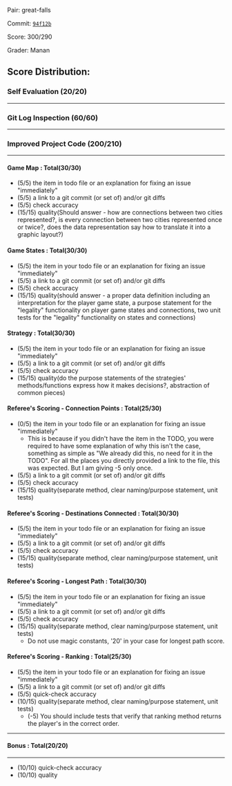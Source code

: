 Pair: great-falls

Commit: [`94f12b`](https://github.ccs.neu.edu/CS4500-F21/great-falls/tree/94f12b6aaa86caba4efc00a60d080bf0c6874248) 

Score: 300/290

Grader: Manan

Score Distribution:
-------------------------------------------------
### Self Evaluation (20/20)
-------------------------------------------------
### Git Log Inspection (60/60)
-------------------------------------------------
### Improved Project Code (200/210)
-------------------------------------------------
#### Game Map : Total(30/30)
- (5/5) the item in todo file or an explanation for fixing an issue "immediately"
- (5/5) a link to a git commit (or set of) and/or git diffs
- (5/5) check accuracy 
- (15/15) quality(Should answer - how are connections between two cities represented?, is every connection between two cities represented once or twice?, does the data representation say how to translate it into a graphic layout?)

#### Game States : Total(30/30)
- (5/5) the item in your todo file or an explanation for fixing an issue "immediately"
- (5/5) a link to a git commit (or set of) and/or git diffs
- (5/5) check accuracy 
- (15/15) quality(should answer - a proper data definition including an interpretation for the player game state, a purpose statement for the "legality" functionality on player game states and connections, two unit tests for the "legality" functionality on states and connections)

#### Strategy : Total(30/30)
- (5/5) the item in your todo file or an explanation for fixing an issue "immediately"
- (5/5) a link to a git commit (or set of) and/or git diffs
- (5/5) check accuracy
- (15/15) quality(do the purpose statements of the strategies' methods/functions express how it makes decisions?, abstraction of common pieces) 
    
#### Referee's Scoring - Connection Points : Total(25/30)
- (0/5) the item in your todo file or an explanation for fixing an issue "immediately" 
  - This is because if you didn't have the item in the TODO, you were required to have some explanation of why this isn't the case, something as simple as "We already did this, no need for it in the TODO". For all the places you directly provided a link to the file, this was expected. But I am giving -5 only once.
- (5/5) a link to a git commit (or set of) and/or git diffs  
- (5/5) check accuracy 
- (15/15) quality(separate method, clear naming/purpose statement, unit tests)

#### Referee's Scoring - Destinations Connected : Total(30/30)
- (5/5) the item in your todo file or an explanation for fixing an issue "immediately" 
- (5/5) a link to a git commit (or set of) and/or git diffs
- (5/5) check accuracy 
- (15/15) quality(separate method, clear naming/purpose statement, unit tests)
#### Referee's Scoring - Longest Path : Total(30/30)
- (5/5) the item in your todo file or an explanation for fixing an issue "immediately" 
- (5/5) a link to a git commit (or set of) and/or git diffs
- (5/5) check accuracy 
- (15/15) quality(separate method, clear naming/purpose statement, unit tests)
  - Do not use magic constants, '20' in your case for longest path score.
#### Referee's Scoring - Ranking : Total(25/30)
- (5/5) the item in your todo file or an explanation for fixing an issue "immediately"
- (5/5) a link to a git commit (or set of) and/or git diffs 
- (5/5) quick-check accuracy 
- (10/15) quality(separate method, clear naming/purpose statement, unit tests)
  - (-5) You should include tests that verify that ranking method returns the player's in the correct order.
-------------------------------------------------
#### Bonus : Total(20/20)
-------------------------------------------------
- (10/10) quick-check accuracy
- (10/10) quality

